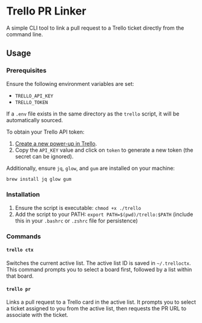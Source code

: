 # Trello PR Linker

A simple CLI tool to link a pull request to a Trello ticket directly from the command line.

## Usage

### Prerequisites

Ensure the following environment variables are set:

- `TRELLO_API_KEY`
- `TRELLO_TOKEN`

If a `.env` file exists in the same directory as the `trello` script, it will be automatically sourced.

To obtain your Trello API token:

1. [Create a new power-up in Trello](https://trello.com/power-ups/admin/new).
2. Copy the `API_KEY` value and click on `token` to generate a new token (the secret can be ignored).

Additionally, ensure `jq`, `glow`, and `gum` are installed on your machine:

```bash
brew install jq glow gum
```

### Installation

1. Ensure the script is executable: `chmod +x ./trello`
2. Add the script to your PATH: `export PATH=$(pwd)/trello:$PATH` (include this in your `.bashrc` or `.zshrc` file for persistence)

### Commands

#### `trello ctx`

Switches the current active list.
The active list ID is saved in `~/.trelloctx`. This command prompts you to select a board first, followed by a list within that board.

#### `trello pr`

Links a pull request to a Trello card in the active list.
It prompts you to select a ticket assigned to you from the active list, then requests the PR URL to associate with the ticket.
